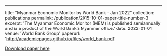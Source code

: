 ---
title: "Myanmar Economic Monitor by World Bank - Jan 2022"
collection: publications
permalink: /publication/2015-10-01-paper-title-number-3
excerpt: 'The Myanmar Economic Monitor (MEM) is published semiannually and is a product of the World Bank’s Myanmar office.'
date: 2022-01-01
venue: 'World Bank Group'
paperurl: 'http://academicpages.github.io/files/world_bank.pdf'

[Download paper here](http://academicpages.github.io/files/world_bank.pdf)
